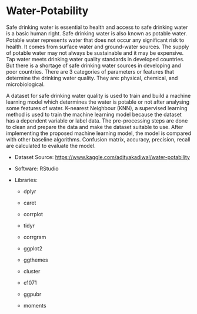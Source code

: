 # Water-Potability

Safe drinking water is essential to health and access to safe drinking water is a basic human right. Safe drinking water is also known as potable water. Potable water represents water that does not occur any signiﬁcant risk to health. It comes from surface water and ground-water sources. The supply of potable water may not always be sustainable and it may be expensive. Tap water meets drinking water quality standards in developed countries. But there is a shortage of safe drinking water sources in developing and poor countries. There are 3 categories of parameters or features that determine the drinking water quality. They are: physical, chemical, and microbiological.

A dataset for safe drinking water quality is used to train and build a machine learning model which determines the water is potable or not after analysing some features of water. K-nearest Neighbour (KNN), a supervised learning method is used to train the machine learning model because the dataset has a dependent variable or label data. The pre-processing steps are done to clean and prepare the data and make the dataset suitable to use. After implementing the proposed machine learning model, the model is compared with other baseline algorithms. Confusion matrix, accuracy, precision, recall are calculated to evaluate the model.


* Dataset Source: https://www.kaggle.com/adityakadiwal/water-potability

* Software: RStudio

* Libraries: 
  
  * dplyr
  
  * caret
  
  * corrplot
  
  * tidyr
  
  * corrgram
  
  * ggplot2
  
  * ggthemes
  
  * cluster
  
  * e1071
  
  * ggpubr
  
  * moments

  

